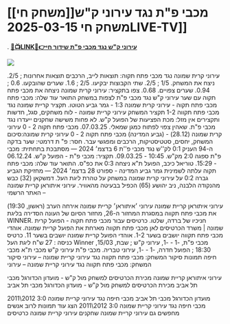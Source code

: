 # [[משחק חי]]מכבי פ"ת נגד עירוני ק"ש משחק חי 2025-03-15LIVE-TV]]
.
<b><a rel="noopener nofollow" href="https://lullu-vut.blogspot.com/2025/03/soccer.html">🔴📺LINK📲👉עירוני ק"ש נגד מכבי פ"ת שידור חי</a></b>

[![](https://gitlab.com/gitlab-org/growthproject/uploads/530917e2ec5ef3de8f08074ec6ebb5f8/tv-image.gif)](https://cude-de-sobar.blogspot.com/2025/03/v1.html)

עירוני קרית שמונה נגד מכבי פתח תקוה: תוצאות לייב, הרכבים
תוצאות אחרונות ; 2/5. ניצח את המשחק. 1/5 ; 2/5. שתי הקבוצות יבקיעו. 2/5 ; 1.6. שערים שהובקעו. 0.6 ; 0.94. שערים צפויים. 0.68.
צפו בתקציר: עירוני קרית שמונה ניצחה את מכבי פתח תקוה עם שער
עירוני ק"ש נגד מכבי פ"ת לצפות במשחק התואר עוד שלה: מכבי פתח
מכבי פתח תקוה - עירוני קרית שמונה 1:3 - גמר גביע הטוטו. תקציר
קריית שמונה נגד מכבי פתח תקווה 1-2 תקציר המשחק
עירוני קריית שמונה - לוח משחקים, סגל, חדשות ותקצירים
אין מזל: מכת הפציעות של הפועל ק"ש. לא פחות משישה שחקנים ייעדרו נגד מכבי פ"ת. שאהין צפוי לפתוח כמגן שמאלי. 07.03.25.
מכבי פתח תקוה 2 - 0 עירוני קרית שמונה (28.12) - (גביע המדינה)
מכבי פתח תקוה 2 - 0 עירוני קרית שמונה:סיכום המשחק, יחסים, סטטיסטיקות, הרכבים ומפגשי עבר.
חסר: פ" ‏ת
דרמטי: שער בדקה ה-94 העניק 0:1 לק''ש נגד מכבי פ''ת
6 בדצמ׳ 2024 — מסתבכת בתחתית: מכבי פ"ת ספגה 2:0 מק"ש. 10:45 - 09.03.25. תקציר: מכבי פ"ת - הפועל ק"ש. 06.12.24 - 15:29. טוריאל כיכב, הפועל ת"א ניצחה 0:3 את כפ"ס.
התואר עוד שלה: מכבי פתח תקוה עלתה לשמינית גמר גביע המדינה - ספורט
28 בדצמ׳ 2024 — מחזיקת הגביע גברה 0:2 על עירוני קרית שמונה במשחק על טהרת ליגת העל. דמשקאן (32) כבש מהנקודה הלבנה, ניב יהושע (65) הכפיל בבעיטה מהאוויר.
עירוני איתוראן קריית שמונה – האתר הרשמי

עירוני איתוראן קריית שמונה
עירוני ׳איתוראן׳ קריית שמונה אירחה הערב (ראשון, 19:30) את מכבי פתח תקווה במסגרת המחזור ה-26, מחזור הסיום של העונה הסדירה בליגת WINNER. חניכיו של ברדה, שלטו.
כרטיסים עבור מכבי פתח תקוה - הפועל קרית שמונה | משרד הכרטיסים לאן
מכבי פתח תקווה מארחת את הפועל קריית שמונה. אוהדי מכבי פתח תקווה יושבים בשער 1-2. אוהדי הפועל קריית שמונה יושבים בשער 11. כרטיס כניסה : 27 ש"ח
ליגת העל Winner
מכבי פ"ת, -1 - -1, עירוני ק"ש ; שבת, 15/03, 18:30 ; הפועל חדרה, -1 - -1, עירוני טבריה.
מכבי פ"ת
עירוני ק"ש
מכבי ת"א
מכבי חיפה
תמונות
סיקור המשחק: מכבי פתח תקווה נגד עירוני קריית שמונה – עירוני
סיקור המשחק: מכבי פתח תקווה נגד עירוני קריית שמונה – עירוני

עירוני איתוראן קריית שמונה
מכירת הכרטיסים למשחק מול ק"ש - מועדון הכדורגל מכבי תל אביב
מכירת הכרטיסים למשחק מול ק"ש - מועדון הכדורגל מכבי תל אביב

מועדון הכדורגל מכבי תל אביב
מכבי חיפה נגד עירוני קריית שמונה 3:0 2012\2011
מכבי חיפה נגד עירוני קריית שמונה 3:0 2012\2011
הצג עוד תמונות
לרוב אנשים מחפשים גם
עירוני קריית שמונה שחקנים
עירוני קריית שמונה כרטיסים

